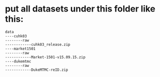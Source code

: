 # put all datasets under this folder like this:

```
data
----cuhk03
--------raw
------------cuhk03_release.zip
----market1501
--------raw
------------Market-1501-v15.09.15.zip
----dukemtmc
--------raw
------------DukeMTMC-reID.zip
```